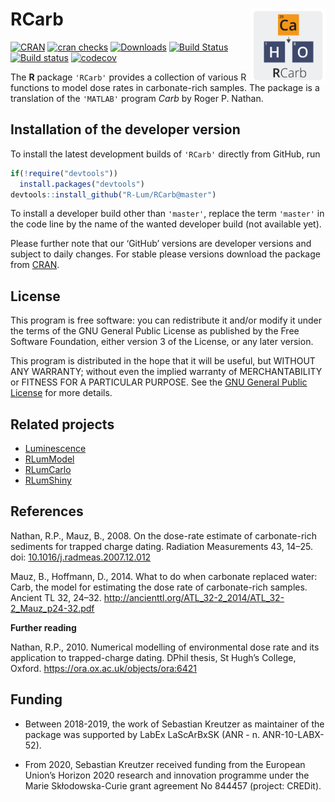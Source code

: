 




<!-- README.md was auto-generated by README.Rmd. Please DO NOT edit by hand!-->

# RCarb <img width=120px src="man/figures/Logo_RCarb.svg" align="right" />

[![CRAN](https://www.r-pkg.org/badges/version/RCarb)](https://CRAN.R-project.org/package=RCarb)
[![cran
checks](https://cranchecks.info/badges/worst/RCarb)](https://cranchecks.info/pkgs/RCarb)
[![Downloads](https://cranlogs.r-pkg.org/badges/grand-total/RCarb)](https://www.r-pkg.org/pkg/RCarb)
[![Build
Status](https://travis-ci.org/R-Lum/RCarb.svg?branch=master)](https://travis-ci.org/R-Lum/RCarb)
[![Build
status](https://ci.appveyor.com/api/projects/status/bjfy5lkqblrgvo15?svg=true)](https://ci.appveyor.com/project/RLumSK/rcarb)
[![codecov](https://codecov.io/gh/R-Lum/RCarb/branch/master/graph/badge.svg)](https://codecov.io/gh/R-Lum/RCarb)

The **R** package `'RCarb'` provides a collection of various R functions
to model dose rates in carbonate-rich samples. The package is a
translation of the `'MATLAB'` program *Carb* by Roger P. Nathan.

## Installation of the developer version

To install the latest development builds of `'RCarb'` directly from
GitHub, run

``` r
if(!require("devtools"))
  install.packages("devtools")
devtools::install_github("R-Lum/RCarb@master")
```

To install a developer build other than `'master'`, replace the term
`'master'` in the code line by the name of the wanted developer build
(not available yet).

Please further note that our ‘GitHub’ versions are developer versions
and subject to daily changes. For stable please versions download the
package from [CRAN](https://CRAN.R-project.org/package=RCarb).

## License

This program is free software: you can redistribute it and/or modify it
under the terms of the GNU General Public License as published by the
Free Software Foundation, either version 3 of the License, or any later
version.

This program is distributed in the hope that it will be useful, but
WITHOUT ANY WARRANTY; without even the implied warranty of
MERCHANTABILITY or FITNESS FOR A PARTICULAR PURPOSE. See the [GNU
General Public
License](https://github.com/R-Lum/RCarb/blob/master/LICENSE) for more
details.

## Related projects

  - [Luminescence](https://github.com/R-Lum/Luminescence)
  - [RLumModel](https://github.com/R-Lum/RLumModel)
  - [RLumCarlo](https://github.com/R-Lum/RLumCarlo)
  - [RLumShiny](https://github.com/R-Lum/RLumShiny)

## References

Nathan, R.P., Mauz, B., 2008. On the dose-rate estimate of
carbonate-rich sediments for trapped charge dating. Radiation
Measurements 43, 14–25. doi:
[10.1016/j.radmeas.2007.12.012](https://dx.doi.org/10.1016/j.radmeas.2007.12.012)

Mauz, B., Hoffmann, D., 2014. What to do when carbonate replaced water:
Carb, the model for estimating the dose rate of carbonate-rich samples.
Ancient TL 32, 24–32.
<http://ancienttl.org/ATL_32-2_2014/ATL_32-2_Mauz_p24-32.pdf>

**Further reading**

Nathan, R.P., 2010. Numerical modelling of environmental dose rate and
its application to trapped-charge dating. DPhil thesis, St Hugh’s
College, Oxford. <https://ora.ox.ac.uk/objects/ora:6421>

## <span class="glyphicon glyphicon-euro"></span> Funding

  - Between 2018-2019, the work of Sebastian Kreutzer as maintainer of
    the package was supported by LabEx LaScArBxSK (ANR -
    n. ANR-10-LABX-52).

  - From 2020, Sebastian Kreutzer received funding from the European
    Union’s Horizon 2020 research and innovation programme under the
    Marie Skłodowska-Curie grant agreement No 844457 (project: CREDit).
